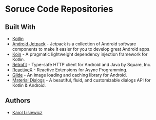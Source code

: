 # Soruce Code Repositories

## Built With

* [Kotlin](https://github.com/JetBrains/kotlin)
* [Android Jetpack](https://developer.android.com/jetpack) - Jetpack is a collection of Android software components to make it easier for you to develop great Android apps.
* [Koin](https://github.com/InsertKoinIO/koin) - A pragmatic lightweight dependency injection framework for Kotlin.
* [Retrofit](https://github.com/square/retrofit) - Type-safe HTTP client for Android and Java by Square, Inc.
* [ReactiveX](https://github.com/ReactiveX) - Reactive Extensions for Async Programming.
* [Glide](https://github.com/bumptech/glide) - An image loading and caching library for Android.
* [Material Dialogs](https://github.com/afollestad/material-dialogs) - A beautiful, fluid, and customizable dialogs API for Kotlin & Android.

## Authors

* [Karol Lisiewicz](https://www.linkedin.com/in/karol-lisiewicz/)
